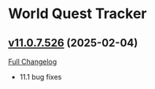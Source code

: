 # World Quest Tracker

## [v11.0.7.526](https://github.com/Tercioo/World-Quest-Tracker/tree/v11.0.7.526) (2025-02-04)
[Full Changelog](https://github.com/Tercioo/World-Quest-Tracker/compare/v11.0.7.525...v11.0.7.526) 

- 11.1 bug fixes  
